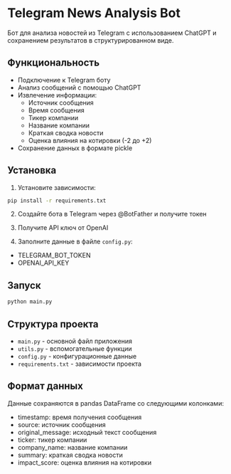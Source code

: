 # Telegram News Analysis Bot

Бот для анализа новостей из Telegram с использованием ChatGPT и сохранением результатов в структурированном виде.

## Функциональность

- Подключение к Telegram боту
- Анализ сообщений с помощью ChatGPT
- Извлечение информации:
  - Источник сообщения
  - Время сообщения
  - Тикер компании
  - Название компании
  - Краткая сводка новости
  - Оценка влияния на котировки (-2 до +2)
- Сохранение данных в формате pickle

## Установка

1. Установите зависимости:
```bash
pip install -r requirements.txt
```

2. Создайте бота в Telegram через @BotFather и получите токен

3. Получите API ключ от OpenAI

4. Заполните данные в файле `config.py`:
- TELEGRAM_BOT_TOKEN
- OPENAI_API_KEY

## Запуск

```bash
python main.py
```

## Структура проекта

- `main.py` - основной файл приложения
- `utils.py` - вспомогательные функции
- `config.py` - конфигурационные данные
- `requirements.txt` - зависимости проекта

## Формат данных

Данные сохраняются в pandas DataFrame со следующими колонками:
- timestamp: время получения сообщения
- source: источник сообщения
- original_message: исходный текст сообщения
- ticker: тикер компании
- company_name: название компании
- summary: краткая сводка новости
- impact_score: оценка влияния на котировки
